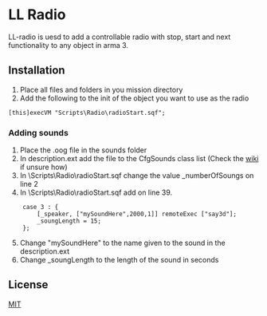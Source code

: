 # LL Radio

LL-radio is uesd to add a controllable radio with stop, start and next functionality to any object in arma 3.


## Installation

1. Place all files and folders in you mission directory
2. Add the following to the init of the object you want to use as the radio
```sqf
[this]execVM "Scripts\Radio\radioStart.sqf"; 
```

### Adding sounds
1. Place the .oog file in the sounds folder
2. In description.ext add the file to the CfgSounds class list (Check the [wiki](https://community.bistudio.com/wiki/Description.ext#CfgSounds) if unsure how)
3. In \Scripts\Radio\radioStart.sqf change the value _numberOfSoungs on line 2
4. In \Scripts\Radio\radioStart.sqf add on line 39.
```
	case 3 : {	
		[_speaker, ["mySoundHere",2000,1]] remoteExec ["say3d"];
		_soungLength = 15;
	};
```
5. Change "mySoundHere" to the name given to the sound in the description.ext 
6. Change _soungLength to the length of the sound in seconds

## License
[MIT](https://choosealicense.com/licenses/mit/)
